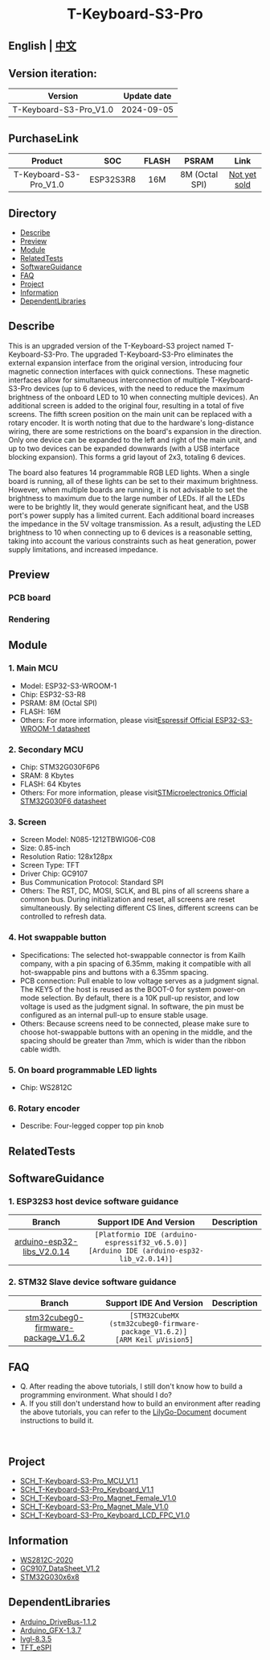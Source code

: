 <!--
 * @Description: None
 * @Author: LILYGO_L
 * @Date: 2023-09-11 16:13:14
 * @LastEditTime: 2024-09-07 10:43:29
 * @License: GPL 3.0
-->
<h1 align = "center">T-Keyboard-S3-Pro</h1>

## **English | [中文](./README_CN.md)**

## Version iteration:
| Version                              | Update date                       |
| :-------------------------------: | :-------------------------------: |
| T-Keyboard-S3-Pro_V1.0                      | 2024-09-05                         |

## PurchaseLink

| Product                     | SOC           |  FLASH  |  PSRAM   | Link                   |
| :------------------------: | :-----------: |:-------: | :---------: | :------------------: |
| T-Keyboard-S3-Pro_V1.0   | ESP32S3R8 |   16M   | 8M (Octal SPI) |   [Not yet sold]()  |

## Directory
- [Describe](#Describe)
- [Preview](#Preview)
- [Module](#Module)
- [RelatedTests](#RelatedTests)
- [SoftwareGuidance](#SoftwareGuidance)
- [FAQ](#FAQ)
- [Project](#Project)
- [Information](#Information)
- [DependentLibraries](#DependentLibraries)

## Describe

This is an upgraded version of the T-Keyboard-S3 project named T-Keyboard-S3-Pro. The upgraded T-Keyboard-S3-Pro eliminates the external expansion interface from the original version, introducing four magnetic connection interfaces with quick connections. These magnetic interfaces allow for simultaneous interconnection of multiple T-Keyboard-S3-Pro devices (up to 6 devices, with the need to reduce the maximum brightness of the onboard LED to 10 when connecting multiple devices). An additional screen is added to the original four, resulting in a total of five screens. The fifth screen position on the main unit can be replaced with a rotary encoder. It is worth noting that due to the hardware's long-distance wiring, there are some restrictions on the board's expansion in the direction. Only one device can be expanded to the left and right of the main unit, and up to two devices can be expanded downwards (with a USB interface blocking expansion). This forms a grid layout of 2x3, totaling 6 devices.

The board also features 14 programmable RGB LED lights. When a single board is running, all of these lights can be set to their maximum brightness. However, when multiple boards are running, it is not advisable to set the brightness to maximum due to the large number of LEDs. If all the LEDs were to be brightly lit, they would generate significant heat, and the USB port's power supply has a limited current. Each additional board increases the impedance in the 5V voltage transmission. As a result, adjusting the LED brightness to 10 when connecting up to 6 devices is a reasonable setting, taking into account the various constraints such as heat generation, power supply limitations, and increased impedance.

## Preview

### PCB board

### Rendering

## Module

### 1. Main MCU

* Model: ESP32­-S3-WROOM­-1
* Chip: ESP32-S3-R8
* PSRAM: 8M (Octal SPI)
* FLASH: 16M
* Others: For more information, please visit[Espressif Official ESP32-S3-WROOM-1 datasheet](https://www.espressif.com/sites/default/files/documentation/esp32-s3-wroom-1_wroom-1u_datasheet_en.pdf)

### 2. Secondary MCU

* Chip: STM32G030F6P6
* SRAM: 8 Kbytes
* FLASH: 64 Kbytes
* Others:  For more information, please visit[STMicroelectronics Official STM32G030F6 datasheet](https://www.st.com/en/microcontrollers-microprocessors/stm32g030f6.html#documentation)

### 3. Screen

* Screen Model: N085-1212TBWIG06-C08
* Size: 0.85-inch
* Resolution Ratio: 128x128px
* Screen Type: TFT
* Driver Chip: GC9107
* Bus Communication Protocol: Standard SPI
* Others: The RST, DC, MOSI, SCLK, and BL pins of all screens share a common bus. During initialization and reset, all screens are reset simultaneously. By selecting different CS lines, different screens can be controlled to refresh data.

### 4. Hot swappable button

* Specifications: The selected hot-swappable connector is from Kailh company, with a pin spacing of 6.35mm, making it compatible with all hot-swappable pins and buttons with a 6.35mm spacing.
* PCB connection: Pull enable to low voltage serves as a judgment signal. The KEY5 of the host is reused as the BOOT-0 for system power-on mode selection. By default, there is a 10K pull-up resistor, and low voltage is used as the judgment signal. In software, the pin must be configured as an internal pull-up to ensure stable usage.
* Others: Because screens need to be connected, please make sure to choose hot-swappable buttons with an opening in the middle, and the spacing should be greater than 7mm, which is wider than the ribbon cable width.

### 5. On board programmable LED lights

* Chip: WS2812C

### 6. Rotary encoder

* Describe: Four-legged copper top pin knob

## RelatedTests

## SoftwareGuidance

### 1. ESP32S3 host device software guidance

| Branch | Support IDE And Version   |Description   |
| :-----------: | :-----------: | :-----------: | 
|[arduino-esp32-libs_V2.0.14](https://github.com/Xinyuan-LilyGO/T-Keyboard-S3-Pro/tree/arduino-esp32-libs_V2.0.14)| `[Platformio IDE (arduino-espressif32_v6.5.0)]`<br />`[Arduino IDE (arduino-esp32-lib_v2.0.14)]`   |  |

### 2. STM32 Slave device software guidance

| Branch | Support IDE And Version   |Description   |
| :-----------: | :-----------: | :-----------: | 
|[stm32cubeg0-firmware-package_V1.6.2](https://github.com/Xinyuan-LilyGO/T-Keyboard-S3-Pro/tree/stm32cubeg0-firmware-package_V1.6.2)| `[STM32CubeMX (stm32cubeg0-firmware-package_V1.6.2)]`<br />`[ARM Keil μVision5]`   |  |

## FAQ

* Q. After reading the above tutorials, I still don't know how to build a programming environment. What should I do?
* A. If you still don't understand how to build an environment after reading the above tutorials, you can refer to the [LilyGo-Document](https://github.com/Xinyuan-LilyGO/LilyGo-Document) document instructions to build it.

<br />

## Project
* [SCH_T-Keyboard-S3-Pro_MCU_V1.1](./project/SCH_T-Keyboard-S3-Pro_MCU_V1.1.pdf)
* [SCH_T-Keyboard-S3-Pro_Keyboard_V1.1](./project/SCH_T-Keyboard-S3-Pro_Keyboard_V1.1.pdf)
* [SCH_T-Keyboard-S3-Pro_Magnet_Female_V1.0](./project/SCH_T-Keyboard-S3-Pro_Magnet_Female_V1.0.pdf)
* [SCH_T-Keyboard-S3-Pro_Magnet_Male_V1.0](./project/SCH_T-Keyboard-S3-Pro_Magnet_Male_V1.0.pdf)
* [SCH_T-Keyboard-S3-Pro_Keyboard_LCD_FPC_V1.0](./project/SCH_T-Keyboard-S3-Pro_Keyboard_LCD_FPC_V1.0.pdf)

## Information
* [WS2812C-2020](./information/WS2812C-2020.pdf)
* [GC9107_DataSheet_V1.2](./information/GC9107_DataSheet_V1.2.pdf)
* [STM32G030x6x8](./information/STM32G030x6x8.pdf)

## DependentLibraries
* [Arduino_DriveBus-1.1.2](https://github.com/Xk-w/Arduino_DriveBus)
* [Arduino_GFX-1.3.7](https://github.com/moononournation/Arduino_GFX)
* [lvgl-8.3.5](https://github.com/lvgl/lvgl)
* [TFT_eSPI](https://github.com/Bodmer/TFT_eSPI)


